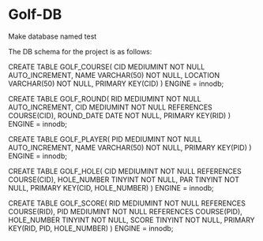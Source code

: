 # Golf-DB

Make database named test

The DB schema for the project is as follows:

CREATE TABLE GOLF_COURSE(
    CID MEDIUMINT NOT NULL AUTO_INCREMENT,
    NAME VARCHAR(50) NOT NULL,
    LOCATION VARCHAR(50) NOT NULL,
    PRIMARY KEY(CID)
) ENGINE = innodb; 

CREATE TABLE GOLF_ROUND(
    RID MEDIUMINT NOT NULL AUTO_INCREMENT,
    CID MEDIUMINT NOT NULL REFERENCES COURSE(CID),
    ROUND_DATE DATE NOT NULL,
    PRIMARY KEY(RID)
) ENGINE = innodb; 

CREATE TABLE GOLF_PLAYER(
    PID MEDIUMINT NOT NULL AUTO_INCREMENT,
    NAME VARCHAR(50) NOT NULL,
    PRIMARY KEY(PID)
) ENGINE = innodb; 

CREATE TABLE GOLF_HOLE(
    CID MEDIUMINT NOT NULL REFERENCES COURSE(CID),
    HOLE_NUMBER TINYINT NOT NULL,
    PAR TINYINT NOT NULL,
    PRIMARY KEY(CID, HOLE_NUMBER)
) ENGINE = innodb; 

CREATE TABLE GOLF_SCORE(
    RID MEDIUMINT NOT NULL REFERENCES COURSE(RID),
    PID MEDIUMINT NOT NULL REFERENCES COURSE(PID),
    HOLE_NUMBER TINYINT NOT NULL,
    SCORE TINYINT NOT NULL,
    PRIMARY KEY(RID, PID, HOLE_NUMBER)
) ENGINE = innodb;
